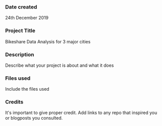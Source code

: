 ### Date created
24th December 2019

### Project Title
Bikeshare Data Analysis for 3 major cities

### Description
Describe what your project is about and what it does

### Files used
Include the files used

### Credits
It's important to give proper credit. Add links to any repo that inspired you or blogposts you consulted.

